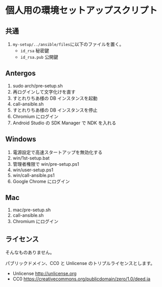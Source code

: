 # 個人用の環境セットアップスクリプト

## 共通

1. `my-setup/../ansible/files`に以下のファイルを置く。
   - `id_rsa` 秘密鍵
   - `id_rsa.pub` 公開鍵

## Antergos

1. sudo arch/pre-setup.sh
1. 再ログインして文字化けを直す
1. すとれりちあ様の DB インスタンスを起動
1. call-ansible.sh
1. すとれりちあ様の DB インスタンスを停止
1. Chromium にログイン
1. Android Studio の SDK Manager で NDK を入れる

## Windows

1. 電源設定で高速スタートアップを無効化する
1. win/1st-setup.bat
1. 管理者権限で win/pre-setup.ps1
1. win/user-setup.ps1
1. win/call-ansible.ps1
1. Google Chrome にログイン

## Mac

1. mac/pre-setup.sh
1. call-ansible.sh
1. Chromium にログイン

## ライセンス

そんなものありません。

パブリックドメイン、CC0 と Unlicense のトリプルライセンスとします。

- Unlicense http://unlicense.org
- CC0 https://creativecommons.org/publicdomain/zero/1.0/deed.ja
